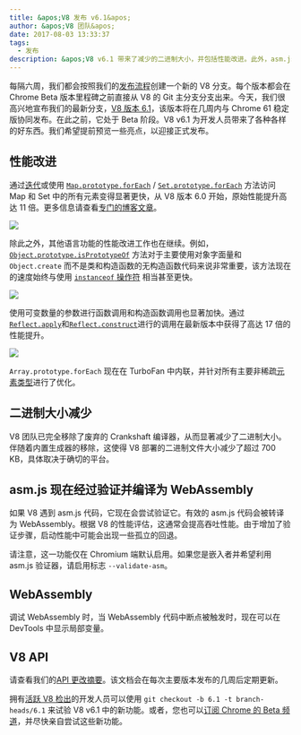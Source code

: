 ```yaml
---
title: &apos;V8 发布 v6.1&apos;
author: &apos;V8 团队&apos;
date: 2017-08-03 13:33:37
tags:
  - 发布
description: &apos;V8 v6.1 带来了减少的二进制大小，并包括性能改进。此外，asm.js 现在经过验证并编译为 WebAssembly。&apos;
---
```

每隔六周，我们都会按照我们的[发布流程](/docs/release-process)创建一个新的 V8 分支。每个版本都会在 Chrome Beta 版本里程碑之前直接从 V8 的 Git 主分支分支出来。今天，我们很高兴地宣布我们的最新分支，[V8 版本 6.1](https://chromium.googlesource.com/v8/v8.git/+log/branch-heads/6.1)，该版本将在几周内与 Chrome 61 稳定版协同发布。在此之前，它处于 Beta 阶段。V8 v6.1 为开发人员带来了各种各样的好东西。我们希望提前预览一些亮点，以迎接正式发布。

<!--truncate-->
## 性能改进

通过[迭代](http://exploringjs.com/es6/ch_iteration.html)或使用 [`Map.prototype.forEach`](https://developer.mozilla.org/en-US/docs/Web/JavaScript/Reference/Global_Objects/Map/forEach) / [`Set.prototype.forEach`](https://developer.mozilla.org/en-US/docs/Web/JavaScript/Reference/Global_Objects/Set/forEach) 方法访问 Map 和 Set 中的所有元素变得显著更快，从 V8 版本 6.0 开始，原始性能提升高达 11 倍。更多信息请查看[专门的博客文章](https://benediktmeurer.de/2017/07/14/faster-collection-iterators/)。

![](/_img/v8-release-61/iterating-collections.svg)

除此之外，其他语言功能的性能改进工作也在继续。例如，[`Object.prototype.isPrototypeOf`](https://developer.mozilla.org/en-US/docs/Web/JavaScript/Reference/Global_Objects/Object/isPrototypeOf) 方法对于主要使用对象字面量和 `Object.create` 而不是类和构造函数的无构造函数代码来说非常重要，该方法现在的速度始终与使用 [`instanceof` 操作符](https://developer.mozilla.org/en-US/docs/Web/JavaScript/Reference/Operators/instanceof) 相当甚至更快。

![](/_img/v8-release-61/checking-prototype.svg)

使用可变数量的参数进行函数调用和构造函数调用也显著加快。通过[`Reflect.apply`](https://developer.mozilla.org/en-US/docs/Web/JavaScript/Reference/Global_Objects/Reflect/apply)和[`Reflect.construct`](https://developer.mozilla.org/en-US/docs/Web/JavaScript/Reference/Global_Objects/Reflect/construct)进行的调用在最新版本中获得了高达 17 倍的性能提升。

![](/_img/v8-release-61/call-construct.svg)

`Array.prototype.forEach` 现在在 TurboFan 中内联，并针对所有主要非稀疏[元素类型](/blog/elements-kinds)进行了优化。

## 二进制大小减少

V8 团队已完全移除了废弃的 Crankshaft 编译器，从而显著减少了二进制大小。伴随着内置生成器的移除，这使得 V8 部署的二进制文件大小减少了超过 700 KB，具体取决于确切的平台。

## asm.js 现在经过验证并编译为 WebAssembly

如果 V8 遇到 asm.js 代码，它现在会尝试验证它。有效的 asm.js 代码会被转译为 WebAssembly。根据 V8 的性能评估，这通常会提高吞吐性能。由于增加了验证步骤，启动性能中可能会出现一些孤立的回退。

请注意，这一功能仅在 Chromium 端默认启用。如果您是嵌入者并希望利用 asm.js 验证器，请启用标志 `--validate-asm`。

## WebAssembly

调试 WebAssembly 时，当 WebAssembly 代码中断点被触发时，现在可以在 DevTools 中显示局部变量。

## V8 API

请查看我们的[API 更改摘要](https://docs.google.com/document/d/1g8JFi8T_oAE_7uAri7Njtig7fKaPDfotU6huOa1alds/edit)。该文档会在每次主要版本发布的几周后定期更新。

拥有[活跃 V8 检出](https://docs/source-code#using-git)的开发人员可以使用 `git checkout -b 6.1 -t branch-heads/6.1` 来试验 V8 v6.1 中的新功能。或者，您也可以[订阅 Chrome 的 Beta 频道](https://www.google.com/chrome/browser/beta.html)，并尽快亲自尝试这些新功能。
